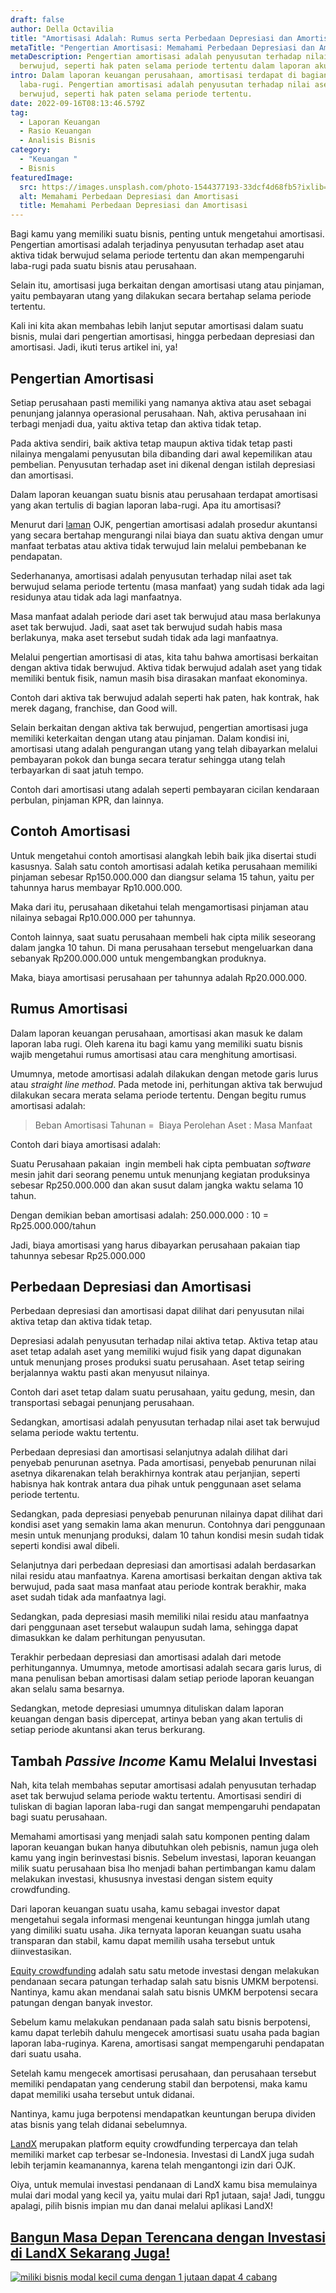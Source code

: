 ```yaml
---
draft: false
author: Della Octavilia
title: "Amortisasi Adalah: Rumus serta Perbedaan Depresiasi dan Amortisasi"
metaTitle: "Pengertian Amortisasi: Memahami Perbedaan Depresiasi dan Amortisasi"
metaDescription: Pengertian amortisasi adalah penyusutan terhadap nilai aset tak
  berwujud, seperti hak paten selama periode tertentu dalam laporan akuntansi.
intro: Dalam laporan keuangan perusahaan, amortisasi terdapat di bagian laporan
  laba-rugi. Pengertian amortisasi adalah penyusutan terhadap nilai aset tak
  berwujud, seperti hak paten selama periode tertentu.
date: 2022-09-16T08:13:46.579Z
tag:
  - Laporan Keuangan
  - Rasio Keuangan
  - Analisis Bisnis
category:
  - "Keuangan "
  - Bisnis
featuredImage:
  src: https://images.unsplash.com/photo-1544377193-33dcf4d68fb5?ixlib=rb-1.2.1&ixid=MnwxMjA3fDB8MHxwaG90by1wYWdlfHx8fGVufDB8fHx8&auto=format&fit=crop&w=1032&q=80
  alt: Memahami Perbedaan Depresiasi dan Amortisasi
  title: Memahami Perbedaan Depresiasi dan Amortisasi
---
```

<!--StartFragment-->

Bagi kamu yang memiliki suatu bisnis, penting untuk mengetahui amortisasi. Pengertian amortisasi adalah terjadinya penyusutan terhadap aset atau aktiva tidak berwujud selama periode tertentu dan akan mempengaruhi laba-rugi pada suatu bisnis atau perusahaan.

Selain itu, amortisasi juga berkaitan dengan amortisasi utang atau pinjaman, yaitu pembayaran utang yang dilakukan secara bertahap selama periode tertentu.

Kali ini kita akan membahas lebih lanjut seputar amortisasi dalam suatu bisnis, mulai dari pengertian amortisasi, hingga perbedaan depresiasi dan amortisasi. Jadi, ikuti terus artikel ini, ya!

## Pengertian Amortisasi 

Setiap perusahaan pasti memiliki yang namanya aktiva atau aset sebagai penunjang jalannya operasional perusahaan. Nah, aktiva perusahaan ini terbagi menjadi dua, yaitu aktiva tetap dan aktiva tidak tetap.

Pada aktiva sendiri, baik aktiva tetap maupun aktiva tidak tetap pasti nilainya mengalami penyusutan bila dibanding dari awal kepemilikan atau pembelian. Penyusutan terhadap aset ini dikenal dengan istilah depresiasi dan amortisasi.

Dalam laporan keuangan suatu bisnis atau perusahaan terdapat amortisasi yang akan tertulis di bagian laporan laba-rugi. Apa itu amortisasi?

Menurut dari [laman](https://www.ojk.go.id/id/ojk-pedia/default.aspx) OJK, pengertian amortisasi adalah prosedur akuntansi yang secara bertahap mengurangi nilai biaya dan suatu aktiva dengan umur manfaat terbatas atau aktiva tidak terwujud lain melalui pembebanan ke pendapatan.

Sederhananya, amortisasi adalah penyusutan terhadap nilai aset tak berwujud selama periode tertentu (masa manfaat) yang sudah tidak ada lagi residunya atau tidak ada lagi manfaatnya.

Masa manfaat adalah periode dari aset tak berwujud atau masa berlakunya aset tak berwujud. Jadi, saat aset tak berwujud sudah habis masa berlakunya, maka aset tersebut sudah tidak ada lagi manfaatnya.

Melalui pengertian amortisasi di atas, kita tahu bahwa amortisasi berkaitan dengan aktiva tidak berwujud. Aktiva tidak berwujud adalah aset yang tidak memiliki bentuk fisik, namun masih bisa dirasakan manfaat ekonominya.

Contoh dari aktiva tak berwujud adalah seperti hak paten, hak kontrak, hak merek dagang, franchise, dan Good will.

Selain berkaitan dengan aktiva tak berwujud, pengertian amortisasi juga memiliki keterkaitan dengan utang atau pinjaman. Dalam kondisi ini, amortisasi utang adalah pengurangan utang yang telah dibayarkan melalui pembayaran pokok dan bunga secara teratur sehingga utang telah terbayarkan di saat jatuh tempo.

Contoh dari amortisasi utang adalah seperti pembayaran cicilan kendaraan perbulan, pinjaman KPR, dan lainnya.

## Contoh Amortisasi

Untuk mengetahui contoh amortisasi alangkah lebih baik jika disertai studi kasusnya. Salah satu contoh amortisasi adalah ketika perusahaan memiliki pinjaman sebesar Rp150.000.000 dan diangsur selama 15 tahun, yaitu per tahunnya harus membayar Rp10.000.000.

Maka dari itu, perusahaan diketahui telah mengamortisasi pinjaman atau nilainya sebagai Rp10.000.000 per tahunnya.

Contoh lainnya, saat suatu perusahaan membeli hak cipta milik seseorang dalam jangka 10 tahun. Di mana perusahaan tersebut mengeluarkan dana sebanyak Rp200.000.000 untuk mengembangkan produknya.

Maka, biaya amortisasi perusahaan per tahunnya adalah Rp20.000.000.

## Rumus Amortisasi

Dalam laporan keuangan perusahaan, amortisasi akan masuk ke dalam laporan laba rugi. Oleh karena itu bagi kamu yang memiliki suatu bisnis wajib mengetahui rumus amortisasi atau cara menghitung amortisasi.

Umumnya, metode amortisasi adalah dilakukan dengan metode garis lurus atau *straight line method*. Pada metode ini, perhitungan aktiva tak berwujud dilakukan secara merata selama periode tertentu. Dengan begitu rumus amortisasi adalah:

> Beban Amortisasi Tahunan =  Biaya Perolehan Aset : Masa Manfaat

Contoh dari biaya amortisasi adalah:

Suatu Perusahaan pakaian  ingin membeli hak cipta pembuatan *software* mesin jahit dari seorang penemu untuk menunjang kegiatan produksinya sebesar Rp250.000.000 dan akan susut dalam jangka waktu selama 10 tahun.

Dengan demikian beban amortisasi adalah: 250.000.000 : 10 = Rp25.000.000/tahun

Jadi, biaya amortisasi yang harus dibayarkan perusahaan pakaian tiap tahunnya sebesar Rp25.000.000

## Perbedaan Depresiasi dan Amortisasi

Perbedaan depresiasi dan amortisasi dapat dilihat dari penyusutan nilai aktiva tetap dan aktiva tidak tetap.

Depresiasi adalah penyusutan terhadap nilai aktiva tetap. Aktiva tetap atau aset tetap adalah aset yang memiliki wujud fisik yang dapat digunakan untuk menunjang proses produksi suatu perusahaan. Aset tetap seiring berjalannya waktu pasti akan menyusut nilainya.

Contoh dari aset tetap dalam suatu perusahaan, yaitu gedung, mesin, dan transportasi sebagai penunjang perusahaan.

Sedangkan, amortisasi adalah penyusutan terhadap nilai aset tak berwujud selama periode waktu tertentu.

Perbedaan depresiasi dan amortisasi selanjutnya adalah dilihat dari penyebab penurunan asetnya. Pada amortisasi, penyebab penurunan nilai asetnya dikarenakan telah berakhirnya kontrak atau perjanjian, seperti habisnya hak kontrak antara dua pihak untuk penggunaan aset selama periode tertentu.

Sedangkan, pada depresiasi penyebab penurunan nilainya dapat dilihat dari kondisi aset yang semakin lama akan menurun. Contohnya dari penggunaan mesin untuk menunjang produksi, dalam 10 tahun kondisi mesin sudah tidak seperti kondisi awal dibeli.

Selanjutnya dari perbedaan depresiasi dan amortisasi adalah berdasarkan nilai residu atau manfaatnya. Karena amortisasi berkaitan dengan aktiva tak berwujud, pada saat masa manfaat atau periode kontrak berakhir, maka aset sudah tidak ada manfaatnya lagi.

Sedangkan, pada depresiasi masih memiliki nilai residu atau manfaatnya dari penggunaan aset tersebut walaupun sudah lama, sehingga dapat dimasukkan ke dalam perhitungan penyusutan.

Terakhir perbedaan depresiasi dan amortisasi adalah dari metode perhitungannya. Umumnya, metode amortisasi adalah secara garis lurus, di mana penulisan beban amortisasi dalam setiap periode laporan keuangan akan selalu sama besarnya.

Sedangkan, metode depresiasi umumnya dituliskan dalam laporan keuangan dengan basis dipercepat, artinya beban yang akan tertulis di setiap periode akuntansi akan terus berkurang.

## Tambah *Passive Income* Kamu Melalui Investasi

Nah, kita telah membahas seputar amortisasi adalah penyusutan terhadap aset tak berwujud selama periode waktu tertentu. Amortisasi sendiri di tuliskan di bagian laporan laba-rugi dan sangat mempengaruhi pendapatan bagi suatu perusahaan.

Memahami amortisasi yang menjadi salah satu komponen penting dalam laporan keuangan bukan hanya dibutuhkan oleh pebisnis, namun juga oleh kamu yang ingin berinvestasi bisnis. Sebelum investasi, laporan keuangan milik suatu perusahaan bisa lho menjadi bahan pertimbangan kamu dalam melakukan investasi, khususnya investasi dengan sistem equity crowdfunding. 

Dari laporan keuangan suatu usaha, kamu sebagai investor dapat mengetahui segala informasi mengenai keuntungan hingga jumlah utang yang dimiliki suatu usaha. Jika ternyata laporan keuangan suatu usaha transparan dan stabil, kamu dapat memilih usaha tersebut untuk diinvestasikan.

[Equity crowdfunding](https://landx.id/) adalah satu satu metode investasi dengan melakukan pendanaan secara patungan terhadap salah satu bisnis UMKM berpotensi. Nantinya, kamu akan mendanai salah satu bisnis UMKM berpotensi secara patungan dengan banyak investor.

Sebelum kamu melakukan pendanaan pada salah satu bisnis berpotensi, kamu dapat terlebih dahulu mengecek amortisasi suatu usaha pada bagian laporan laba-ruginya. Karena, amortisasi sangat mempengaruhi pendapatan dari suatu usaha.

Setelah kamu mengecek amortisasi perusahaan, dan perusahaan tersebut memiliki pendapatan yang cenderung stabil dan berpotensi, maka kamu dapat memiliki usaha tersebut untuk didanai.

Nantinya, kamu juga berpotensi mendapatkan keuntungan berupa dividen atas bisnis yang telah didanai sebelumnya.  

[LandX](https://landx.id/) merupakan platform equity crowdfunding terpercaya dan telah memiliki market cap terbesar se-Indonesia. Investasi di LandX juga sudah lebih terjamin keamanannya, karena telah mengantongi izin dari OJK.

Oiya, untuk memulai investasi pendanaan di LandX kamu bisa memulainya mulai dari modal yang kecil ya, yaitu mulai dari Rp1 jutaan, saja! Jadi, tunggu apalagi, pilih bisnis impian mu dan danai melalui aplikasi LandX!

## [Bangun Masa Depan Terencana dengan Investasi di LandX Sekarang Juga!](https://app.landx.id/?utm_source=BLOGCONTENT&utm_medium=SEO&utm_campaign=SEO&utm_id=BLOGLANDX)

[![miliki bisnis modal kecil cuma dengan 1 jutaan dapat 4 cabang ](https://accountgram-production.sfo2.cdn.digitaloceanspaces.com/landx_ghost/2021/11/jadi-owner-bisnis-hanya-1-jutaan-dengan-cuan-yang-sangat-menjanjikan.png)](https://app.landx.id/?utm_source=BLOGCONTENT&utm_medium=SEO&utm_campaign=SEO&utm_id=BLOGLANDX)

<!--EndFragment-->